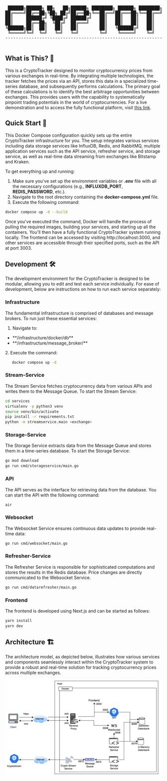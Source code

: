 <div align="center">
 <pre>
 ██████╗██████╗ ██╗   ██╗██████╗ ████████╗ ██████╗ ████████╗██████╗  █████╗  ██████╗██╗  ██╗███████╗██████╗ 
██╔════╝██╔══██╗╚██╗ ██╔╝██╔══██╗╚══██╔══╝██╔═══██╗╚══██╔══╝██╔══██╗██╔══██╗██╔════╝██║ ██╔╝██╔════╝██╔══██╗
██║     ██████╔╝ ╚████╔╝ ██████╔╝   ██║   ██║   ██║   ██║   ██████╔╝███████║██║     █████╔╝ █████╗  ██████╔╝
██║     ██╔══██╗  ╚██╔╝  ██╔═══╝    ██║   ██║   ██║   ██║   ██╔══██╗██╔══██║██║     ██╔═██╗ ██╔══╝  ██╔══██╗
╚██████╗██║  ██║   ██║   ██║        ██║   ╚██████╔╝   ██║   ██║  ██║██║  ██║╚██████╗██║  ██╗███████╗██║  ██║
 ╚═════╝╚═╝  ╚═╝   ╚═╝   ╚═╝        ╚═╝    ╚═════╝    ╚═╝   ╚═╝  ╚═╝╚═╝  ╚═╝ ╚═════╝╚═╝  ╚═╝╚══════╝╚═╝  ╚═╝
------------------------------------------------------------------------------------------------------------
  </pre>
</div>

## What is This? 🤔

This is a CryptoTracker designed to monitor cryptocurrency prices from various exchanges in real-time. By integrating multiple technologies, the tracker fetches the prices via an API, stores this data in a specialized time-series database, and subsequently performs calculations. The primary goal of these calculations is to identify the best arbitrage opportunities between exchanges. This provides users with the capability to systematically pinpoint trading potentials in the world of cryptocurrencies. For a live demonstration and to access the fully functional platform, visit [this link](https://crypto-tracker.app).

## Quick Start 🚀

This Docker Compose configuration quickly sets up the entire CryptoTracker infrastructure for you. The setup integrates various services including data storage services like InfluxDB, Redis, and RabbitMQ, multiple application services such as the API service, refresher service, and storage service, as well as real-time data streaming from exchanges like Bitstamp and Kraken.

To get everything up and running:

1. Make sure you've set up the environment variables or **.env** file with all the necessary configurations (e.g., **INFLUXDB_PORT**, **REDIS_PASSWORD**, etc.).
2. Navigate to the root directory containing the **docker-compose.yml** file.
3. Execute the following command:

```sh
docker compose up -d --build
```

Once you've executed the command, Docker will handle the process of pulling the required images, building your services, and starting up all the containers. You'll then have a fully functional CryptoTracker system running locally. The frontend can be accessed by visiting http://localhost:3000, and other services are accessible through their specified ports, such as the API at port 3003.

## Development 🛠️

The development environment for the CryptoTracker is designed to be modular, allowing you to edit and test each service individually. For ease of development, below are instructions on how to run each service separately:

### Infrastructure

The fundamental infrastructure is comprised of databases and message brokers. To run just these essential services:

1. Navigate to:
<ul>
   <li> **/infrastructure/docker/db** </li>
   <li>**/infrastructure/message_broker/** </li>
</ul>
2. Execute the command:

```bash
   docker compose up -d
```

### Stream-Service

The Stream Service fetches cryptocurrency data from various APIs and writes them to the Message Queue. To start the Stream Service:

```bash
cd services
virtualenv -p python3 venv
source venv/bin/activate
pip install -r requirements.txt
python -m streamservice.main <exchange>
```

### Storage-Service

The Storage Service extracts data from the Message Queue and stores them in a time-series database. To start the Storage Service:

```bash
go mod download
go run cmd/storageservice/main.go
```

### API

The API serves as the interface for retrieving data from the database. You can start the API with the following command:

```bash
air
```

### Websocket

The Websocket Service ensures continuous data updates to provide real-time data:

```bash
go run cmd/websocket/main.go
```

### Refresher-Service

The Refresher Service is responsible for sophisticated computations and stores the results in the Redis database. Price changes are directly communicated to the Websocket Service.

```bash
go run cmd/datarefresher/main.go
```

### Frontend

The frontend is developed using Next.js and can be started as follows:

```bash
yarn install
yarn dev
```

## Architecture 🏗️

The architecture model, as depicted below, illustrates how various services and components seamlessly interact within the CryptoTracker system to provide a robust and real-time solution for tracking cryptocurrency prices across multiple exchanges.

![Architekturmodell](images/architekturmodell.png)
